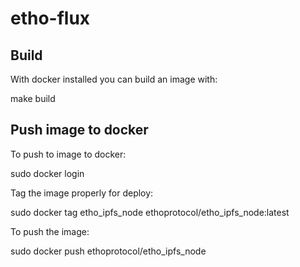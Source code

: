 # etho-flux

## Build
With docker installed you can build an image with:

make build

## Push image to docker
To push to image to docker:

  sudo docker login

Tag the image properly for deploy:

  sudo docker tag etho_ipfs_node ethoprotocol/etho_ipfs_node:latest
  
To push the image:

  sudo docker push ethoprotocol/etho_ipfs_node

